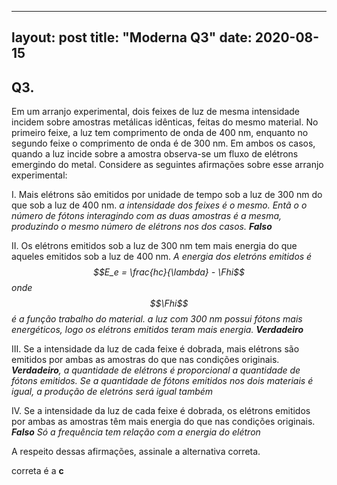 
---
layout: post
title: "Moderna Q3"
date: 2020-08-15
---

## Q3.


Em um arranjo experimental, dois feixes de luz de mesma intensidade incidem sobre amostras metálicas idênticas, feitas do mesmo material. No primeiro feixe, a luz tem comprimento de onda de 400 nm, enquanto no segundo feixe o comprimento de onda é de 300 nm. Em ambos os casos, quando a luz incide sobre a amostra observa-se um fluxo de elétrons emergindo do metal. Considere as seguintes afirmações sobre esse arranjo experimental:

I. Mais elétrons são emitidos por unidade de tempo sob a luz de 300 nm do que sob a luz de 400 nm.
*a intensidade dos feixes é o mesmo. Entã o o número de fótons interagindo com as duas amostras é a mesma, produzindo o mesmo número de elétrons nos dos casos. **Falso***

II. Os elétrons emitidos sob a luz de 300 nm tem mais energia do que aqueles emitidos sob a luz de 400 nm.
*A energia dos eletróns emitidos é $$E_e = \frac{hc}{\lambda} - \Fhi$$ onde $$\Fhi$$ é a função trabalho do material. a luz com 300 nm possui fótons mais energéticos, logo os elétrons emitidos teram mais energia. **Verdadeiro***

III. Se a intensidade da luz de cada feixe é dobrada, mais elétrons são emitidos por ambas as amostras do que nas condições originais.
***Verdadeiro**, a quantidade de elétrons é proporcional a quantidade de fótons emitidos. Se a quantidade de fótons emitidos nos dois materiais é igual, a produção de eletróns será igual também*

IV. Se a intensidade da luz de cada feixe é dobrada, os elétrons emitidos por ambas as amostras têm mais energia do que nas condições originais.
***Falso** Só a frequência tem relação com a energia do elétron*


A respeito dessas afirmações, assinale a alternativa correta.

correta é a **c**



